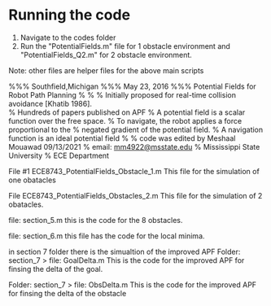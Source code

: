 # Running the code

1. Navigate to the codes folder
2. Run the "PotentialFields.m" file for 1 obstacle environment and "PotentialFields_Q2.m" for 2 obstacle environment.

Note: other files are helper files for the above main scripts

%%% Southfield,Michigan
%%% May 23, 2016
%%% Potential Fields for Robot Path Planning
%
%
% Initially proposed for real-time collision avoidance [Khatib 1986].  
% Hundreds of papers published on APF
% A potential field is a scalar function over the free space.
% To navigate, the robot applies a force proportional to the 
% negated gradient of the potential field.
% A navigation function is an ideal potential field 
%
% code was edited by Meshaal Mouawad 09/13/2021
% email: mm4922@msstate.edu
% Mississippi State University 
% ECE Department 


File #1 ECE8743_PotentialFields_Obstacle_1.m
This file for the simulation of one obatacles

File ECE8743_PotentialFields_Obstacles_2.m
This file for the simulation of 2 obatacles.

file: section_5.m
this is the code for the 8 obstacles.

file: section_6.m
this file has the code for the local minima.


in section 7 folder there is the simualtion of the improved APF
Folder: section_7 > file: GoalDelta.m 
This is the code for the improved APF for finsing the delta of the goal.

Folder: section_7 > file: ObsDelta.m
This is the code for the improved APF for finsing the delta of the obstacle

